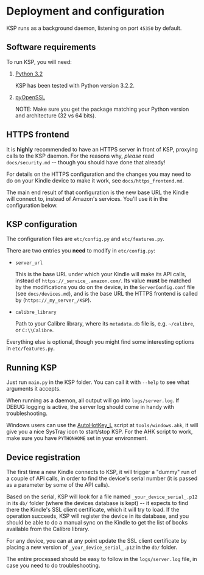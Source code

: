 Deployment and configuration
============================

KSP runs as a background daemon, listening on port `45350` by default.


Software requirements
---------------------

To run KSP, you will need:

1. [Python 3.2](http://python.org/download/)

     KSP has been tested with Python version 3.2.2.

2. [pyOpenSSL](http://pypi.python.org/pypi/pyOpenSSL)

     NOTE: Make sure you get the package matching your Python version and architecture (32 vs 64 bits).


HTTPS frontend
--------------

It is **highly** recommended to have an HTTPS server in front of KSP, proxying calls to the KSP daemon. For the reasons
why, *please* read `docs/security.md` -- though you should have done that already!

For details on the HTTPS configuration and the changes you may need to do on your Kindle device to make it work, see
`docs/https_frontend.md`.

The main end result of that configuration is the new base URL the Kindle will connect to, instead of Amazon's services.
You'll use it in the configuration below.


KSP configuration
-----------------

The configuration files are `etc/config.py` and `etc/features.py`.

There are two entries you **need** to modify in `etc/config.py`:

* `server_url`

    This is the base URL under which your Kindle will make its API calls, instead of `https://_service_.amazon.com/`.
    Its value **must** be matched by the modifications you do on the device, in the `ServerConfig.conf` file
    (see `docs/devices.md`), and is the base URL the HTTPS frontend is called by (`https://_my_server_/KSP`).

* `calibre_library`

    Path to your Calibre library, where its `metadata.db` file is, e.g. `~/calibre`, or `C:\\Calibre`.

Everything else is optional, though you might find some interesting options in `etc/features.py`.


Running KSP
-----------

Just run `main.py` in the KSP folder. You can call it with `--help` to see what arguments it accepts.

When running as a daemon, all output will go into `logs/server.log`. If DEBUG logging is active, the server log
should come in handy with troubleshooting.

Windows users can use the [AutoHotKey_L](http://www.autohotkey.com/download/) script at `tools/windows.ahk`, it will
give you a nice SysTray icon to start/stop KSP. For the AHK script to work, make sure you have `PYTHONHOME` set in your
environment.


Device registration
-------------------

The first time a new Kindle connects to KSP, it will trigger a "dummy" run of a couple of API calls, in order to find
the device's serial number (it is passed as a parameter by some of the API calls).

Based on the serial, KSP will look for a file named `_your_device_serial_.p12` in its `db/` folder (where the devices
database is kept) -- it expects to find there the Kindle's SSL client certificate, which it will try to load. If the
operation succeeds, KSP will register the device in its database, and you should be able to do a manual sync on the
Kindle to get the list of books available from the Calibre library.

For any device, you can at any point update the SSL client certificate by placing a new version of
`_your_device_serial_.p12` in the `db/` folder.

The entire processed should be easy to follow in the `logs/server.log` file, in case you need to do troubleshooting.

